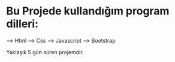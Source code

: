 # Bu Projede kullandığım program dilleri:

--> Html 
--> Css 
--> Javascript
--> Bootstrap

 Yaklaşık 5 gün süren projemdir.
